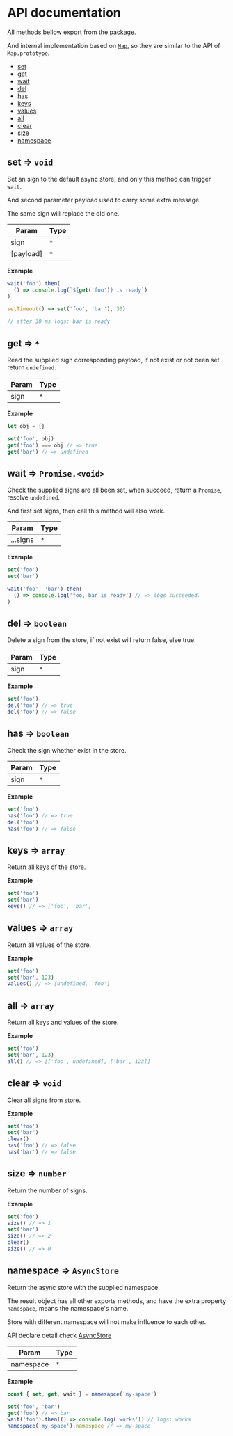 # API documentation  

All methods bellow export from the package.  

And internal implementation based on [`Map`](https://developer.mozilla.org/en-US/docs/Web/JavaScript/Reference/Global_Objects/Map), so they are similar to the API of `Map.prototype`. 

- [set](#set)  
- [get](#get)  
- [wait](#wait)  
- [del](#del)  
- [has](#has)  
- [keys](#keys)  
- [values](#values)  
- [all](#all)  
- [clear](#clear)  
- [size](#size)  
- [namespace](#namespace)  
  

<a name="set"></a>

## set ⇒ <code>void</code>
Set an sign to the default async store,and only this method can trigger `wait`.And second parameter payload used to carry some extra message.The same sign will replace the old one.


| Param | Type |
| --- | --- |
| sign | <code>\*</code> | 
| [payload] | <code>\*</code> | 

**Example**  
```js
wait('foo').then(  () => console.log(`${get('foo')} is ready`))setTimeout() => set('foo', 'bar'), 30)// after 30 ms logs: bar is ready
```
<a name="get"></a>

## get ⇒ <code>\*</code>
Read the supplied sign corresponding payload,if not exist or not been set return `undefined`.


| Param | Type |
| --- | --- |
| sign | <code>\*</code> | 

**Example**  
```js
let obj = {}set('foo', obj)get('foo') === obj // => trueget('bar') // => undefined
```
<a name="wait"></a>

## wait ⇒ <code>Promise.&lt;void&gt;</code>
Check the supplied signs are all been set,when succeed, return a `Promise`, resolve `undefined`.And first set signs, then call this method will also work.


| Param | Type |
| --- | --- |
| ...signs | <code>\*</code> | 

**Example**  
```js
set('foo')set('bar')wait('foo', 'bar').then(  () => console.log('foo, bar is ready') // => logs succeeded.)
```
<a name="del"></a>

## del ⇒ <code>boolean</code>
Delete a sign from the store,if not exist will return false, else true.


| Param | Type |
| --- | --- |
| sign | <code>\*</code> | 

**Example**  
```js
set('foo')del('foo') // => truedel('foo') // => false
```
<a name="has"></a>

## has ⇒ <code>boolean</code>
Check the sign whether exist in the store.


| Param | Type |
| --- | --- |
| sign | <code>\*</code> | 

**Example**  
```js
set('foo')has('foo') // => truedel('foo')has('foo') // => false
```
<a name="keys"></a>

## keys ⇒ <code>array</code>
Return all keys of the store.

**Example**  
```js
set('foo')set('bar')keys() // => ['foo', 'bar']
```
<a name="values"></a>

## values ⇒ <code>array</code>
Return all values of the store.

**Example**  
```js
set('foo')set('bar', 123)values() // => [undefined, 'foo']
```
<a name="all"></a>

## all ⇒ <code>array</code>
Return all keys and values of the store.

**Example**  
```js
set('foo')set('bar', 123)all() // => [['foo', undefined], ['bar', 123]]
```
<a name="clear"></a>

## clear ⇒ <code>void</code>
Clear all signs from store.

**Example**  
```js
set('foo')set('bar')clear()has('foo') // => falsehas('bar') // => false
```
<a name="size"></a>

## size ⇒ <code>number</code>
Return the number of signs.

**Example**  
```js
set('foo')size() // => 1set('bar')size() // => 2clear()size() // => 0
```
<a name="namespace"></a>

## namespace ⇒ <code>AsyncStore</code>
Return the async store with the supplied namespace.The result object has all other exports methods,and have the extra property `namespace`, means the namespace's name.Store with different namespace will not make influence to each other.API declare detail check [AsyncStore](../types/core.d.ts)


| Param | Type |
| --- | --- |
| namespace | <code>\*</code> | 

**Example**  
```js
const { set, get, wait } = namesapce('my-space')set('foo', 'bar')get('foo') // => barwait('foo').then(() => console.log('works')) // logs: worksnamespace('my-space').namespace // => my-space
```
